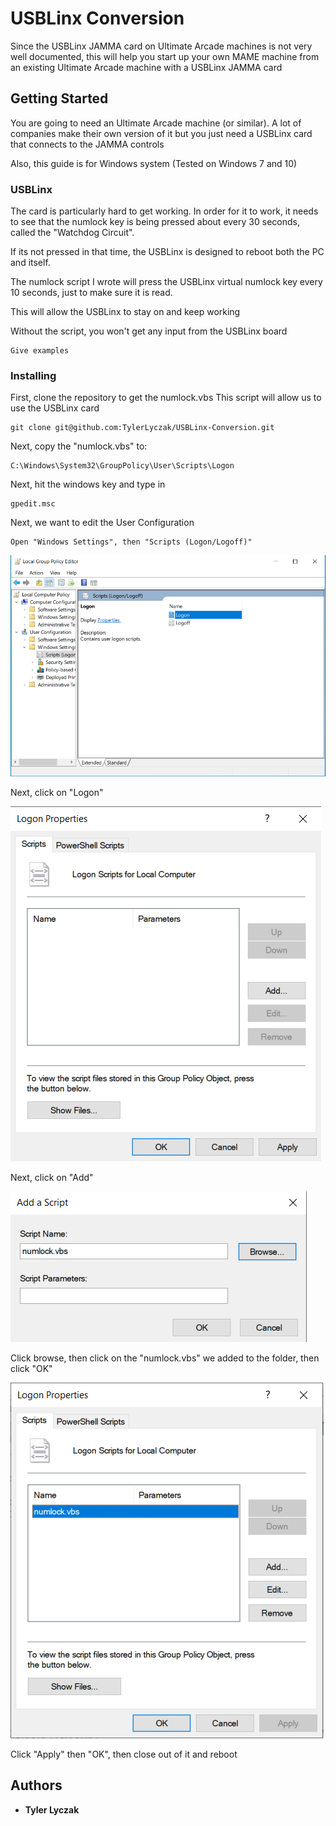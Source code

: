 # USBLinx Conversion

Since the USBLinx JAMMA card on Ultimate Arcade machines is not very well documented,
this will help you start up your own MAME machine from an existing Ultimate Arcade machine
with a USBLinx JAMMA card

## Getting Started

You are going to need an Ultimate Arcade machine (or similar).
A lot of companies make their own version of it but you just need a USBLinx card
that connects to the JAMMA controls

Also, this guide is for Windows system (Tested on Windows 7 and 10)

### USBLinx

The card is particularly hard to get working. In order for it to work,
it needs to see that the numlock key is being pressed about every 30 seconds,
called the "Watchdog Circuit".

If its not pressed in that time, the USBLinx is designed to reboot both the PC
and itself.

The numlock script I wrote will press the USBLinx virtual numlock key every 10 seconds,
just to make sure it is read.

This will allow the USBLinx to stay on and keep working

Without the script, you won't get any input from the USBLinx board

```
Give examples
```

### Installing

First, clone the repository to get the numlock.vbs
This script will allow us to use the USBLinx card

```
git clone git@github.com:TylerLyczak/USBLinx-Conversion.git
```

Next, copy the "numlock.vbs" to:

```
C:\Windows\System32\GroupPolicy\User\Scripts\Logon
```

Next, hit the windows key and type in

```
gpedit.msc
```

Next, we want to edit the User Configuration

```
Open "Windows Settings", then "Scripts (Logon/Logoff)"
```

![alt text](./imgs/1.png)

Next, click on "Logon"

![alt text](./imgs/2.png)

Next, click on "Add"

![alt text](./imgs/3.png)

Click browse, then click on the "numlock.vbs" we added to the folder, then click "OK"

![alt text](./imgs/4.png)

Click "Apply" then "OK", then close out of it and reboot


## Authors

* **Tyler Lyczak**
